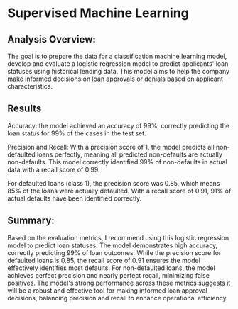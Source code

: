 # Supervised Machine Learning

## Analysis Overview:
The goal is to prepare the data for a classification machine learning model, develop and evaluate a logistic regression model to predict applicants' loan statuses using historical lending data. This model aims to help the company make informed decisions on loan approvals or denials based on applicant characteristics.

## Results

Accuracy: the model achieved an accuracy of 99%, correctly predicting the loan status for 99% of the cases in the test set.

Precision and Recall: With a precision score of 1, the model predicts all non-defaulted loans perfectly, meaning all predicted non-defaults are actually non-defaults. This model correctly identified 99% of non-defaults in actual data with a recall score of 0.99. 


For defaulted loans (class 1), the precision score was 0.85, which means 85% of the loans were actually defaulted. With a recall score of 0.91, 91% of actual defaults have been identified correctly.


## Summary: 
Based on the evaluation metrics, I recommend using this logistic regression model to predict loan statuses. The model demonstrates high accuracy, correctly predicting 99% of loan outcomes. While the precision score for defaulted loans is 0.85, the recall score of 0.91 ensures the model effectively identifies most defaults. For non-defaulted loans, the model achieves perfect precision and nearly perfect recall, minimizing false positives. The model's strong performance across these metrics suggests it will be a robust and effective tool for making informed loan approval decisions, balancing precision and recall to enhance operational efficiency.